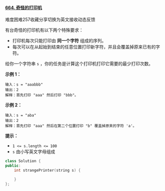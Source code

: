 #### [664. 奇怪的打印机](https://leetcode-cn.com/problems/strange-printer/)

难度困难257收藏分享切换为英文接收动态反馈

有台奇怪的打印机有以下两个特殊要求：

- 打印机每次只能打印由 **同一个字符** 组成的序列。
- 每次可以在从起始到结束的任意位置打印新字符，并且会覆盖掉原来已有的字符。

给你一个字符串 `s` ，你的任务是计算这个打印机打印它需要的最少打印次数。

**示例 1：**

```
输入：s = "aaabbb"
输出：2
解释：首先打印 "aaa" 然后打印 "bbb"。
```

**示例 2：**

```
输入：s = "aba"
输出：2
解释：首先打印 "aaa" 然后在第二个位置打印 "b" 覆盖掉原来的字符 'a'。
```

 

**提示：**

- `1 <= s.length <= 100`
- `s` 由小写英文字母组成

```cpp
class Solution {
public:
    int strangePrinter(string s) {

    }
};
```

